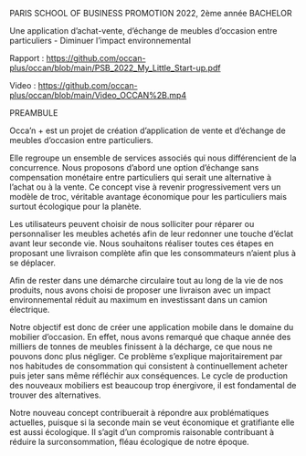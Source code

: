 PARIS SCHOOL OF BUSINESS
PROMOTION 2022, 2ème année BACHELOR


Une application d’achat-vente, d’échange de meubles d’occasion
entre particuliers - Diminuer l’impact environnemental

Rapport : https://github.com/occan-plus/occan/blob/main/PSB_2022_My_Little_Start-up.pdf

Video   : https://github.com/occan-plus/occan/blob/main/Video_OCCAN%2B.mp4


PREAMBULE

Occa’n + est un projet de création d’application de vente et d’échange de meubles d’occasion entre particuliers. 

Elle regroupe un ensemble de services associés qui nous différencient de la concurrence. Nous proposons d’abord une option d’échange sans compensation monétaire entre particuliers qui serait une alternative à l’achat ou à la vente. Ce concept vise à revenir progressivement vers un modèle de troc, véritable avantage économique pour les particuliers mais surtout écologique pour la planète. 

Les utilisateurs peuvent choisir de nous solliciter pour réparer ou personnaliser les meubles achetés afin de leur redonner une touche d’éclat avant leur seconde vie. Nous souhaitons réaliser toutes ces étapes en proposant une livraison complète afin que les consommateurs n’aient plus à se déplacer.

Afin de rester dans une démarche circulaire tout au long de la vie de nos produits, nous avons choisi de proposer une livraison avec un impact environnemental réduit au maximum en investissant dans un camion électrique.

Notre objectif est donc de créer une application mobile dans le domaine du mobilier d’occasion. En effet, nous avons remarqué que chaque année des milliers de tonnes de meubles finissent à la décharge, ce que nous ne pouvons donc plus négliger. Ce problème s’explique majoritairement par nos habitudes de consommation qui consistent à continuellement acheter puis jeter sans même réfléchir aux conséquences. Le cycle de production des nouveaux mobiliers est beaucoup trop énergivore, il est fondamental de trouver des alternatives.

Notre nouveau concept contribuerait à répondre aux problématiques actuelles, puisque si la seconde main se veut économique et gratifiante elle est aussi écologique. Il s’agit d’un compromis raisonable contribuant à réduire la surconsommation, fléau écologique de notre époque.
